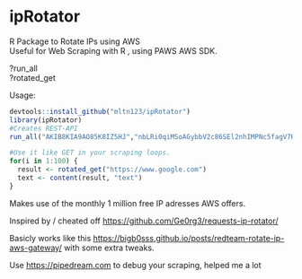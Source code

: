 # ipRotator
R Package to Rotate IPs using AWS  
Useful for Web Scraping with R , using PAWS AWS SDK. 




?run_all  
?rotated_get

Usage:
```R
devtools::install_github("mltn123/ipRotator")
library(ipRotator)
#Creates REST-API  
run_all("AKIB8KIA9AO85K8IZ5HJ","nbLRi0qiMSoAGybbV2c86SEl2nhIMPNc5fagV7KQ", "eu-central-1", "https://www.google.com")

#Use it like GET in your scraping loops.  
for(i in 1:100) {   
  result <- rotated_get("https://www.google.com") 
  text <- content(result, "text")
}
```

Makes use of the monthly 1 million free IP adresses AWS offers.

Inspired by / cheated off https://github.com/Ge0rg3/requests-ip-rotator/

Basicly works like this
https://bigb0sss.github.io/posts/redteam-rotate-ip-aws-gateway/
with some extra tweaks.

Use https://pipedream.com to debug your scraping, helped me a lot


